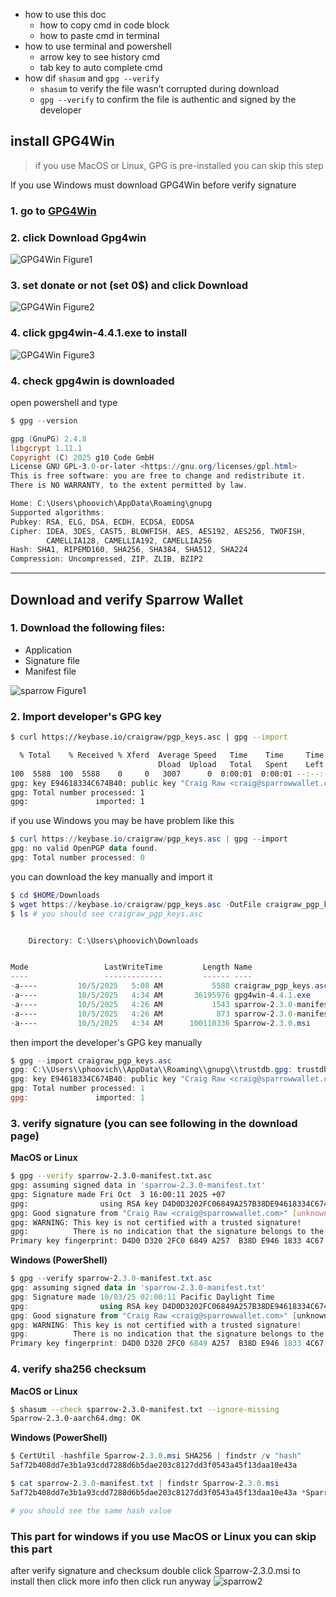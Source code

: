 - how to use this doc
  - how to copy cmd in code block
  - how to paste cmd in terminal
- how to use terminal and powershell
  - arrow key to see history cmd
  - tab key to auto complete cmd
- how dif `shasum` and `gpg --verify`
  - `shasum` to verify the file wasn’t corrupted during download
  - `gpg --verify` to confirm the file is authentic and signed by the developer

## install GPG4Win

> if you use MacOS or Linux, GPG is pre-installed you can skip this step

If you use Windows must download GPG4Win before verify signature

### 1. go to [GPG4Win](https://www.gpg4win.org/download.html)

### 2. click Download Gpg4win

![GPG4Win Figure1](assets/GPG4Win1.png)


### 3. set donate or not (set 0$) and click Download

![GPG4Win Figure2](assets/GPG4Win2.png)

### 4. click gpg4win-4.4.1.exe to install

![GPG4Win Figure3](assets/GPG4Win3.png)

### 4. check gpg4win is downloaded

open powershell and type

```powershell
$ gpg --version

gpg (GnuPG) 2.4.8
libgcrypt 1.11.1
Copyright (C) 2025 g10 Code GmbH
License GNU GPL-3.0-or-later <https://gnu.org/licenses/gpl.html>
This is free software: you are free to change and redistribute it.
There is NO WARRANTY, to the extent permitted by law.

Home: C:\Users\phoovich\AppData\Roaming\gnupg
Supported algorithms:
Pubkey: RSA, ELG, DSA, ECDH, ECDSA, EDDSA
Cipher: IDEA, 3DES, CAST5, BLOWFISH, AES, AES192, AES256, TWOFISH,
        CAMELLIA128, CAMELLIA192, CAMELLIA256
Hash: SHA1, RIPEMD160, SHA256, SHA384, SHA512, SHA224
Compression: Uncompressed, ZIP, ZLIB, BZIP2
```

---

## Download and verify Sparrow Wallet

### 1. Download the following files:

- Application
- Signature file
- Manifest file

![sparrow Figure1](assets/sparrow1.png)

### 2. Import developer's GPG key

```bash
$ curl https://keybase.io/craigraw/pgp_keys.asc | gpg --import

  % Total    % Received % Xferd  Average Speed   Time    Time     Time  Current
                                 Dload  Upload   Total   Spent    Left  Speed
100  5588  100  5588    0     0   3007      0  0:00:01  0:00:01 --:--:--  3005
gpg: key E94618334C674B40: public key "Craig Raw <craig@sparrowwallet.com>" imported
gpg: Total number processed: 1
gpg:               imported: 1
```

if you use Windows you may be have problem like this

```powershell
$ curl https://keybase.io/craigraw/pgp_keys.asc | gpg --import
gpg: no valid OpenPGP data found.
gpg: Total number processed: 0
```

you can download the key manually and import it

```powershell
$ cd $HOME/Downloads
$ wget https://keybase.io/craigraw/pgp_keys.asc -OutFile craigraw_pgp_keys.asc
$ ls # you should see craigraw_pgp_keys.asc


    Directory: C:\Users\phoovich\Downloads


Mode                 LastWriteTime         Length Name
----                 -------------         ------ ----
-a----         10/5/2025   5:08 AM           5588 craigraw_pgp_keys.asc <-- should see this file
-a----         10/5/2025   4:34 AM       36195976 gpg4win-4.4.1.exe
-a----         10/5/2025   4:26 AM           1543 sparrow-2.3.0-manifest.txt
-a----         10/5/2025   4:26 AM            873 sparrow-2.3.0-manifest.txt.asc
-a----         10/5/2025   4:34 AM      100110336 Sparrow-2.3.0.msi
```

then import the developer's GPG key manually

```powershell
$ gpg --import craigraw_pgp_keys.asc
gpg: C:\\Users\\phoovich\\AppData\\Roaming\\gnupg\\trustdb.gpg: trustdb created
gpg: key E94618334C674B40: public key "Craig Raw <craig@sparrowwallet.com>" imported
gpg: Total number processed: 1
gpg:               imported: 1

```

### 3. verify signature (you can see following in the download page)

**MacOS or Linux**

```bash
$ gpg --verify sparrow-2.3.0-manifest.txt.asc
gpg: assuming signed data in 'sparrow-2.3.0-manifest.txt'
gpg: Signature made Fri Oct  3 16:00:11 2025 +07
gpg:                using RSA key D4D0D3202FC06849A257B38DE94618334C674B40
gpg: Good signature from "Craig Raw <craig@sparrowwallet.com>" [unknown]
gpg: WARNING: This key is not certified with a trusted signature!
gpg:          There is no indication that the signature belongs to the owner.
Primary key fingerprint: D4D0 D320 2FC0 6849 A257  B38D E946 1833 4C67 4B40
```

**Windows (PowerShell)**

```powershell
$ gpg --verify sparrow-2.3.0-manifest.txt.asc
gpg: assuming signed data in 'sparrow-2.3.0-manifest.txt'
gpg: Signature made 10/03/25 02:00:11 Pacific Daylight Time
gpg:                using RSA key D4D0D3202FC06849A257B38DE94618334C674B40
gpg: Good signature from "Craig Raw <craig@sparrowwallet.com>" [unknown]
gpg: WARNING: This key is not certified with a trusted signature!
gpg:          There is no indication that the signature belongs to the owner.
Primary key fingerprint: D4D0 D320 2FC0 6849 A257  B38D E946 1833 4C67 4B40
```

### 4. verify sha256 checksum

**MacOS or Linux**

```bash
$ shasum --check sparrow-2.3.0-manifest.txt --ignore-missing
Sparrow-2.3.0-aarch64.dmg: OK

```

**Windows (PowerShell)**

```powershell
$ CertUtil -hashfile Sparrow-2.3.0.msi SHA256 | findstr /v "hash"
5af72b408dd7e3b1a93cdd7288d6b5dae203c8127dd3f0543a45f13daa10e43a

$ cat sparrow-2.3.0-manifest.txt | findstr Sparrow-2.3.0.msi
5af72b408dd7e3b1a93cdd7288d6b5dae203c8127dd3f0543a45f13daa10e43a *Sparrow-2.3.0.msi

# you should see the same hash value
```

### This part for windows if you use MacOS or Linux you can skip this part

after verify signature and checksum double click Sparrow-2.3.0.msi to install then click more info then click run anyway
![sparrow2](assets/sparrow2.png)
